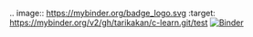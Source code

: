 .. image:: https://mybinder.org/badge_logo.svg
 :target: https://mybinder.org/v2/gh/tarikakan/c-learn.git/test
[![Binder](https://mybinder.org/badge_logo.svg)](https://mybinder.org/v2/gh/tarikakan/c-learn.git/test)
